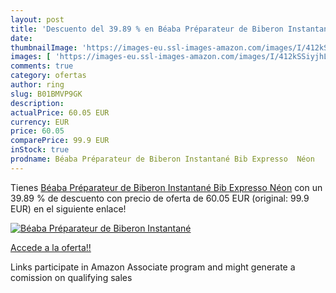 ```yaml
---
layout: post
title: 'Descuento del 39.89 % en Béaba Préparateur de Biberon Instantané '
date: 
thumbnailImage: 'https://images-eu.ssl-images-amazon.com/images/I/412kSSiyjhL._SL200_.jpg'
images: [ 'https://images-eu.ssl-images-amazon.com/images/I/412kSSiyjhL._SL200_.jpg' ]
comments: true
category: ofertas
author: ring
slug: B01BMVP9GK
description:
actualPrice: 60.05 EUR
currency: EUR
price: 60.05
comparePrice: 99.9 EUR
inStock: true
prodname: Béaba Préparateur de Biberon Instantané Bib Expresso  Néon
---
```


Tienes [Béaba Préparateur de Biberon Instantané Bib Expresso  Néon](https://www.amazon.es/dp/B01BMVP9GK/?tag=tolees-21) con un 39.89 % de descuento con precio de oferta de 60.05 EUR (original: 99.9 EUR) en el siguiente enlace!

[![Béaba Préparateur de Biberon Instantané ](https://images-eu.ssl-images-amazon.com/images/I/412kSSiyjhL._SL200_.jpg)](https://www.amazon.es/dp/B01BMVP9GK/?tag=tolees-21)

[Accede a la oferta!!](https://www.amazon.es/dp/B01BMVP9GK/?tag=tolees-21)

Links participate in Amazon Associate program and might generate a comission on qualifying sales


